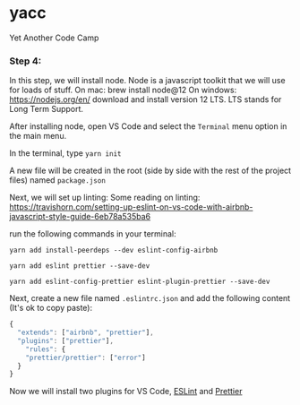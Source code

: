 # yacc

Yet Another Code Camp

### Step 4:

In this step, we will install node. Node is a javascript toolkit that we will use for loads of stuff.
On mac: brew install node@12
On windows: https://nodejs.org/en/ download and install version 12 LTS. LTS stands for Long Term Support.

After installing node, open VS Code and select the `Terminal` menu option in the main menu.

In the terminal, type `yarn init`

A new file will be created in the root (side by side with the rest of the project files) named `package.json`

Next, we will set up linting:
Some reading on linting: https://travishorn.com/setting-up-eslint-on-vs-code-with-airbnb-javascript-style-guide-6eb78a535ba6

run the following commands in your terminal:

`yarn add install-peerdeps --dev eslint-config-airbnb`

`yarn add eslint prettier --save-dev`

`yarn add eslint-config-prettier eslint-plugin-prettier --save-dev`

Next, create a new file named `.eslintrc.json` and add the following content (It's ok to copy paste):

```javascript
{
  "extends": ["airbnb", "prettier"],
  "plugins": ["prettier"],
    "rules": {
    "prettier/prettier": ["error"]
  }
}
```

Now we will install two plugins for VS Code, [ESLint](https://marketplace.visualstudio.com/items?itemName=dbaeumer.vscode-eslint) and [Prettier](https://marketplace.visualstudio.com/items?itemName=esbenp.prettier-vscode)
